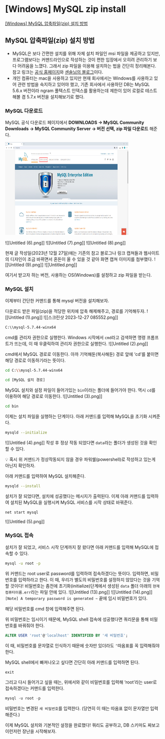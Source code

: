 # [Windows] MySQL zip install

[[Windows] MySQL 압축파일(zip) 설치 방법](https://sensol2.tistory.com/71)

## MySQL 압축파일(zip) 설치 방법

- MySQL은 보다 간편한 설치를 위해 자체 설치 파일인 msi 파일을 제공하고 있지만, 프로그램보다는 커맨드라인으로 작성하는 것이 편한 입장에서 오히려 관리하기 보다 어려움을 느꼈다. 그래서 zip 파일을 이용해 설치하는 법을 간단히 정리해본다. 참고 링크는 [공식 홈페이지](https://dev.mysql.com/downloads/windows/installer/5.7.html)와 [센솔님의 블로그](https://sensol2.tistory.com/71)이다.
- 개인 컴퓨터는 mac을 사용하고 있지만 현재 회사에서는 Windows를 사용하고 있어 관련 방법을 숙지하고 있어야 했고, 기존 회사에서 사용하던 DB는 MySQL 5.6.x 버전이라 ngram 풀텍스트 인덱스를 활용하는데 제한이 있어 로컬로 테스트 해볼 겸 5.7.x 버전을 설치해보기로 했다.

### MySQL 다운로드

MySQL 공식 다운로드 페이지에서 **DOWNLOADS → MySQL Community Downloads → MySQL Community Server → 버전 선택, zip 파일 다운로드** 해준다.

<img src="Untitled (6).png" alt="이미지 설명" style="width:400px;height:300px;">


![[Untitled (6).png]]
![[Untitled (7).png]]
![[Untitled (8).png]]

현재 글 작성일(2023년 12월 27일)에는 기존의 참고 블로그나 링크 캡쳐들과 웹사이트의 디자인이 조금 바뀌면서 혼돈이 올 수 있을 것 같아 화면 캡쳐 이미지를 첨부했다.
![[Untitled (9).png]]
![[Untitled.png]]

여기서 받고자 하는 버전, 사용하는 OS(Windows)를 설정하고 zip 파일을 받는다.

### MySQL 설치

이제부터 간단한 커맨드를 통해 mysql 버전을 설치해보자.

다운로드 받은 파일(zip)을 적당한 위치에 압축 해제해주고, 경로를 기억해두자.
![[Untitled (1).png]]
![[스크린샷 2023-12-27 085552.png]]
```bash
C:\\mysql-5.7.44-winx64
```

cmd를 관리자 권한으로 실행한다. Windows 시작에서 `cmd`라고 검색하면 명령 프롬프트가 뜨는데, 이 때 우클릭하여 관리자 권한으로 실행한다.
![[Untitled (2).png]]


cmd에서 MySQL 경로로 이동한다. 아까 기억해둔(복사해둔) 경로 앞에 ‘cd’를 붙이면 해당 경로로 이동하기라는 뜻이다.
```bash
cd C:\\mysql-5.7.44-winx64
```
```bash
cd [MySQL 설치 경로]
```


MySQL 설치와 설정 파일이 들어가있는 `bin`이라는 폴더에 들어가야 한다. 역시 `cd`를 이용하여 해당 경로로 이동한다.
![[Untitled (3).png]]
```bash
cd bin
```


이제는 설치 파일을 실행하는 단계이다.
아래 커맨드를 입력해 MySQL을 초기화 시켜준다.
```bash
mysqld --initialize
```


![[Untitled (4).png]]
작성 후 정상 작동 되었다면 `data`라는 폴더가 생성된 것을 확인할 수 있다.

<aside> 💡 혹시 위 커맨드가 정상작동되지 않을 경우 파워쉘(powershell)로 작성하고 있는게 아닌지 확인하자.

</aside>


아래 커맨드를 입력하여 MySQL 설치해준다.
```bash
mysqld --install
```

설치가 잘 되었다면, 설치에 성공했다는 메시지가 출력된다.
이제 아래 커맨드를 입력하여 설치된 MySQL을 실행시켜 MySQL 서비스를 시작 상태로 바꿔준다.
```bash
net start mysql
```
![[Untitled (5).png]]


### MySQL 접속

설치가 잘 되었고, 서비스 시작 단계까지 잘 왔다면 아래 커맨드를 입력해 MySQL에 접속할 수 있다.
```bash
mysql -u root -p
```
위 커맨드는 root user로 password를 입력하여 접속하겠다는 뜻이다. 입력하면, 비밀번호를 입력하라고 한다.
이 때, 우리가 별도의 비밀번호를 설정하지 않았다는 것을 기억할 것이다! 비밀번호는 좀전에 초기화(initialize)단계에서 생성된 `data` 폴더 아래의 `현재 컴퓨터이름.err`라는 파일 안에 있다.
![[Untitled (13).png]]
![[Untitled (14).png]]
`[Note] A temporary password is generated ~` 끝에 임시 비밀번호가 있다.

해당 비밀번호를 cmd 창에 입력해주면 된다.

위 비밀번호는 임시이기 때문에, MySQL shell 접속에 성공했다면 쿼리문을 통해 비밀번호를 바꿔줘야 한다.
```sql
ALTER USER 'root'@'localhost' IDENTIFIED BY '새 비밀번호';
```
이 때, 비밀번호를 문자열로 인식하기 때문에 숫자만 있더라도 `‘`따옴표를 꼭 입력해줘야 한다.

MySQL shell에서 빠져나오고 싶다면 간단히 아래 커맨드를 입력하면 된다.
```sql
exit
```

그리고 다시 들어가고 싶을 때는, 위에서와 같이 비밀번호를 입력해 ‘root’라는 user로 접속하겠다는 커맨드를 입력한다.
```sql
mysql -u root -p
```

비밀번호는 변경된 `새 비밀번호`를 입력한다. (당연히 이 때는 따옴표 없이 문자열만 입력해준다.)

이제 MySQL 설치와 기본적인 설정을 완료했다! 쿼리도 공부하고, DB 스키마도 짜보고 이런저런 장난을 시작해보자.
